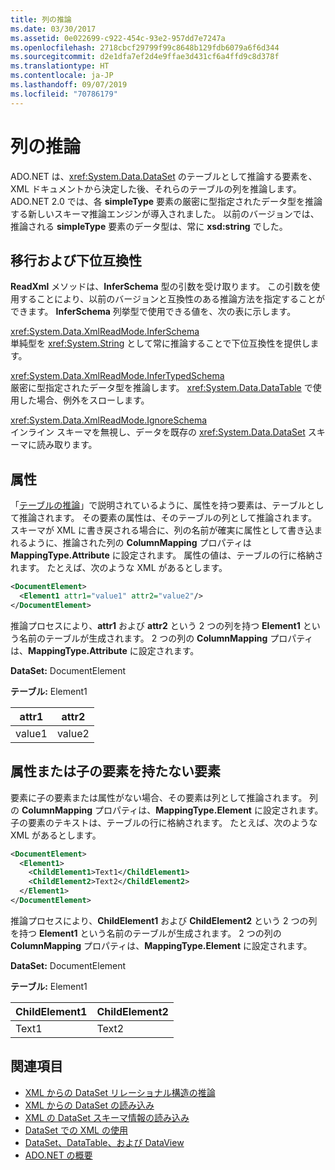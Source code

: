 ```yaml
---
title: 列の推論
ms.date: 03/30/2017
ms.assetid: 0e022699-c922-454c-93e2-957dd7e7247a
ms.openlocfilehash: 2718cbcf29799f99c8648b129fdb6079a6f6d344
ms.sourcegitcommit: d2e1dfa7ef2d4e9ffae3d431cf6a4ffd9c8d378f
ms.translationtype: HT
ms.contentlocale: ja-JP
ms.lasthandoff: 09/07/2019
ms.locfileid: "70786179"
---
```

# <a name="inferring-columns"></a>列の推論
ADO.NET は、<xref:System.Data.DataSet> のテーブルとして推論する要素を、XML ドキュメントから決定した後、それらのテーブルの列を推論します。 ADO.NET 2.0 では、各 **simpleType** 要素の厳密に型指定されたデータ型を推論する新しいスキーマ推論エンジンが導入されました。 以前のバージョンでは、推論される **simpleType** 要素のデータ型は、常に **xsd:string** でした。  
  
## <a name="migration-and-backward-compatibility"></a>移行および下位互換性  
 **ReadXml** メソッドは、**InferSchema** 型の引数を受け取ります。 この引数を使用することにより、以前のバージョンと互換性のある推論方法を指定することができます。 **InferSchema** 列挙型で使用できる値を、次の表に示します。  
  
 <xref:System.Data.XmlReadMode.InferSchema>  
 単純型を <xref:System.String> として常に推論することで下位互換性を提供します。  
  
 <xref:System.Data.XmlReadMode.InferTypedSchema>  
 厳密に型指定されたデータ型を推論します。 <xref:System.Data.DataTable> で使用した場合、例外をスローします。  
  
 <xref:System.Data.XmlReadMode.IgnoreSchema>  
 インライン スキーマを無視し、データを既存の <xref:System.Data.DataSet> スキーマに読み取ります。  
  
## <a name="attributes"></a>属性  
 「[テーブルの推論](inferring-tables.md)」で説明されているように、属性を持つ要素は、テーブルとして推論されます。 その要素の属性は、そのテーブルの列として推論されます。 スキーマが XML に書き戻される場合に、列の名前が確実に属性として書き込まれるように、推論された列の **ColumnMapping** プロパティは **MappingType.Attribute** に設定されます。 属性の値は、テーブルの行に格納されます。 たとえば、次のような XML があるとします。  
  
```xml  
<DocumentElement>  
  <Element1 attr1="value1" attr2="value2"/>  
</DocumentElement>  
```  
  
 推論プロセスにより、**attr1** および **attr2** という 2 つの列を持つ **Element1** という名前のテーブルが生成されます。 2 つの列の **ColumnMapping** プロパティは、**MappingType.Attribute** に設定されます。  
  
 **DataSet:** DocumentElement  
  
 **テーブル:** Element1  
  
|attr1|attr2|  
|-----------|-----------|  
|value1|value2|  
  
## <a name="elements-without-attributes-or-child-elements"></a>属性または子の要素を持たない要素  
 要素に子の要素または属性がない場合、その要素は列として推論されます。 列の **ColumnMapping** プロパティは、**MappingType.Element** に設定されます。 子の要素のテキストは、テーブルの行に格納されます。 たとえば、次のような XML があるとします。  
  
```xml  
<DocumentElement>  
  <Element1>  
    <ChildElement1>Text1</ChildElement1>  
    <ChildElement2>Text2</ChildElement2>  
  </Element1>  
</DocumentElement>  
```  
  
 推論プロセスにより、**ChildElement1** および **ChildElement2** という 2 つの列を持つ **Element1** という名前のテーブルが生成されます。 2 つの列の **ColumnMapping** プロパティは、**MappingType.Element** に設定されます。  
  
 **DataSet:** DocumentElement  
  
 **テーブル:** Element1  
  
|ChildElement1|ChildElement2|  
|-------------------|-------------------|  
|Text1|Text2|  
  
## <a name="see-also"></a>関連項目

- [XML からの DataSet リレーショナル構造の推論](inferring-dataset-relational-structure-from-xml.md)
- [XML からの DataSet の読み込み](loading-a-dataset-from-xml.md)
- [XML の DataSet スキーマ情報の読み込み](loading-dataset-schema-information-from-xml.md)
- [DataSet での XML の使用](using-xml-in-a-dataset.md)
- [DataSet、DataTable、および DataView](index.md)
- [ADO.NET の概要](../ado-net-overview.md)
